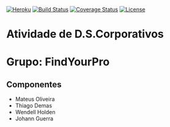 [![Heroku](http://heroku-badge.herokuapp.com/?app=fypcorp&root=index.jsf)](https://fypcorp.herokuapp.com)
[![Build Status](https://travis-ci.org/mateusocb/findyourprocorp.svg?branch=master)](https://travis-ci.org/mateusocb/findyourprocorp)
[![Coverage Status](https://coveralls.io/repos/github/mateusocb/findyourprocorp/badge.svg?branch=master)](https://coveralls.io/github/mateusocb/findyourprocorp?branch=master)
[![License](http://img.shields.io/:license-apache-blue.svg)](http://www.apache.org/licenses/LICENSE-2.0.html)
# Atividade de D.S.Corporativos
# Grupo: FindYourPro
## Componentes
* Mateus Oliveira
* Thiago Demas
* Wendell Holden
* Johann Guerra
